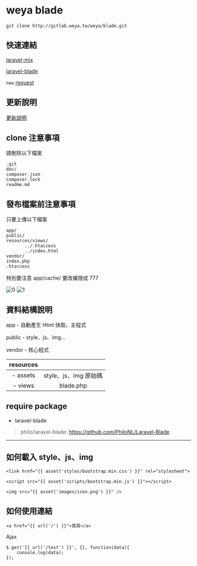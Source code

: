 # weya blade #

    git clone http://gitlab.weya.tw/weya/blade.git

## 快速連結 ##

[laravel-mix](http://gitlab.weya.tw/weya/blade/blob/master/doc/mix.md)

[laravel-blade](http://gitlab.weya.tw/weya/blade/blob/master/doc/blade.md)

`new` [request](http://gitlab.weya.tw/weya/blade/blob/master/doc/request.md)

## 更新說明 ##

[更新說明](http://gitlab.weya.tw/weya/blade/blob/master/doc/changelog.md)

## clone 注意事項

請刪除以下檔案

    .git
    doc/
    composer.json
    composer.lock
    readme.md

## 發布檔案前注意事項

只要上傳以下檔案

    app/
    public/
    resources/views/
           ../.htaccess
           ../index.html
    vendor/
    index.php
    .htaccess

特別要注意 app/cache/ 要改權限成 777

![0](/uploads/5784d4052961732f27a2e3312c314c38/0.png)
![1](/uploads/808e137cf41289e9e4f8a51cf702d614/1.PNG)


## 資料結構說明 ##

app - 自動產生 Html 快取，主程式

public - style、js、img...

vendor - 核心程式

|resources||
| :---: |:---:|
| - assets|style、js、img 原始碼|
| - views|blade.php|

## require package ##

* laravel-blade

> philo/laravel-blade: https://github.com/PhiloNL/Laravel-Blade


----

## 如何載入 style、js、img ##


    <link href="{{ asset('styles/bootstrap.min.css') }}" rel="stylesheet">

    <script src="{{ asset('scripts/bootstrap.min.js') }}"></script>

    <img src="{{ asset('images/icon.png') }}" />

## 如何使用連結 ##

    <a href="{{ url('/') }}">首頁</a>

Ajax

    $.get('{{ url('/test') }}', {}, function(data){
        console.log(data);
    });